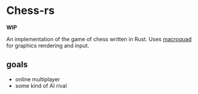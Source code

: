 # Chess-rs

**WIP**

An implementation of the game of chess written in Rust.
Uses [macroquad](https://github.com/not-fl3/macroquad) for graphics rendering and input.

## goals

- online multiplayer
- some kind of AI rival
